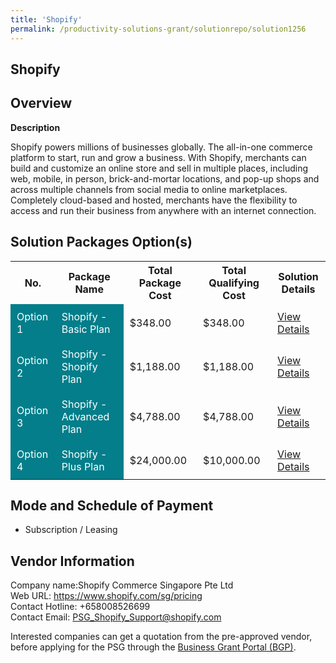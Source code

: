 ```yaml
---
title: 'Shopify'
permalink: /productivity-solutions-grant/solutionrepo/solution1256
---
```


## Shopify

## Overview

**Description**

Shopify powers millions of businesses globally. The all-in-one commerce platform to start, run and grow a business. With Shopify, merchants can build and customize an online store and sell in multiple places, including web, mobile, in person, brick-and-mortar locations, and pop-up shops and across multiple channels from social media to online marketplaces. Completely cloud-based and hosted, merchants have the flexibility to access and run their business from anywhere with an internet connection.

## Solution Packages Option(s)

<table>
<tr>
<th><b>No.</b></th>
<th><b>Package Name</b></th>
<th><b>Total Package Cost</b></th>
<th><b>Total Qualifying Cost</b></th>
<th><b>Solution Details</b></th>
</tr>
<tr>
<td style='padding: 10px; background-color: #037E8A; color: #FFFFFF;'>Option 1</td>
<td style='padding: 10px; background-color: #037E8A; color: #FFFFFF;'>Shopify - Basic Plan</td>
<td style='padding: 10px;'>$348.00</td>
<td style='padding: 10px;'>$348.00</td>
<td style='padding: 10px;'><a href='/images/psg/Shopify_Shopify_Desensitised_Part1.pdf' target='_blank'>View Details</a></td>
</tr>
<tr>
<td style='padding: 10px; background-color: #037E8A; color: #FFFFFF;'>Option 2</td>
<td style='padding: 10px; background-color: #037E8A; color: #FFFFFF;'>Shopify - Shopify Plan</td>
<td style='padding: 10px;'>$1,188.00</td>
<td style='padding: 10px;'>$1,188.00</td>
<td style='padding: 10px;'><a href='/images/psg/Shopify_Shopify_Desensitised_Part2.pdf' target='_blank'>View Details</a></td>
</tr>
<tr>
<td style='padding: 10px; background-color: #037E8A; color: #FFFFFF;'>Option 3</td>
<td style='padding: 10px; background-color: #037E8A; color: #FFFFFF;'>Shopify - Advanced Plan</td>
<td style='padding: 10px;'>$4,788.00</td>
<td style='padding: 10px;'>$4,788.00</td>
<td style='padding: 10px;'><a href='/images/psg/Shopify_Shopify_Desensitised_Part3.pdf' target='_blank'>View Details</a></td>
</tr>
<tr>
<td style='padding: 10px; background-color: #037E8A; color: #FFFFFF;'>Option 4</td>
<td style='padding: 10px; background-color: #037E8A; color: #FFFFFF;'>Shopify - Plus Plan</td>
<td style='padding: 10px;'>$24,000.00</td>
<td style='padding: 10px;'>$10,000.00</td>
<td style='padding: 10px;'><a href='/images/psg/Shopify_Shopify_Desensitised_Part4.pdf' target='_blank'>View Details</a></td>
</tr>
</table>

## Mode and Schedule of Payment

 - Subscription / Leasing

## Vendor Information

 Company name:Shopify Commerce Singapore Pte Ltd<br>Web URL: https://www.shopify.com/sg/pricing <br>Contact Hotline: +658008526699 <br>Contact Email: PSG_Shopify_Support@shopify.com 

Interested companies can get a quotation from the pre-approved vendor, before applying for the PSG through the <a href='https://www.businessgrants.gov.sg/' target='_blank' rel='noopener'>Business Grant Portal (BGP)</a>.

<script src="/jquery/resize-tables.js"></script>
